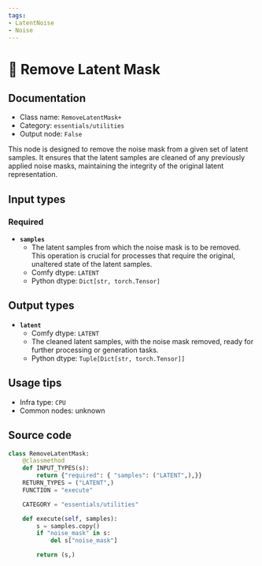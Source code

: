 ```yaml
---
tags:
- LatentNoise
- Noise
---
```


# 🔧 Remove Latent Mask
## Documentation
- Class name: `RemoveLatentMask+`
- Category: `essentials/utilities`
- Output node: `False`

This node is designed to remove the noise mask from a given set of latent samples. It ensures that the latent samples are cleaned of any previously applied noise masks, maintaining the integrity of the original latent representation.
## Input types
### Required
- **`samples`**
    - The latent samples from which the noise mask is to be removed. This operation is crucial for processes that require the original, unaltered state of the latent samples.
    - Comfy dtype: `LATENT`
    - Python dtype: `Dict[str, torch.Tensor]`
## Output types
- **`latent`**
    - Comfy dtype: `LATENT`
    - The cleaned latent samples, with the noise mask removed, ready for further processing or generation tasks.
    - Python dtype: `Tuple[Dict[str, torch.Tensor]]`
## Usage tips
- Infra type: `CPU`
- Common nodes: unknown


## Source code
```python
class RemoveLatentMask:
    @classmethod
    def INPUT_TYPES(s):
        return {"required": { "samples": ("LATENT",),}}
    RETURN_TYPES = ("LATENT",)
    FUNCTION = "execute"

    CATEGORY = "essentials/utilities"

    def execute(self, samples):
        s = samples.copy()
        if "noise_mask" in s:
            del s["noise_mask"]

        return (s,)

```
